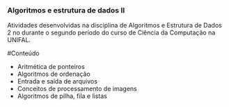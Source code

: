 ### Algoritmos e estrutura de dados II 

Atividades desenvolvidas na disciplina de Algoritmos e Estrutura de Dados 2 no durante o segundo período do curso de Ciência da Computação na UNIFAL.

#Conteúdo
- Aritmética de ponteiros
- Algoritmos de ordenação
- Entrada e saída de arquivos 
- Conceitos de processamento de imagens
- Algoritmos de pilha, fila e listas

